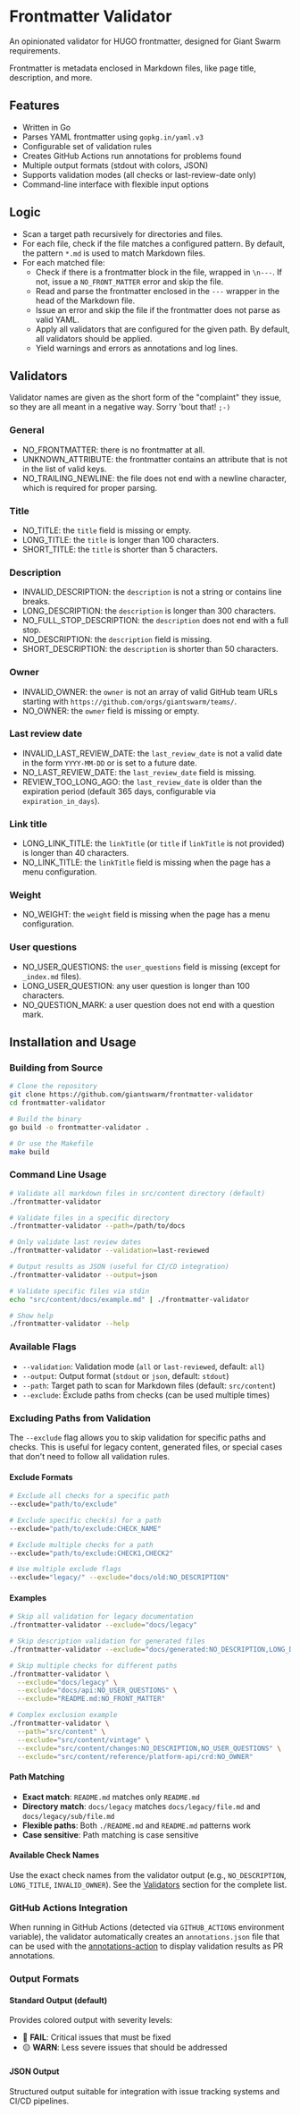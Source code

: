 # Frontmatter Validator

An opinionated validator for HUGO frontmatter, designed for Giant Swarm requirements.

Frontmatter is metadata enclosed in Markdown files, like page title, description, and more.

## Features

- Written in Go
- Parses YAML frontmatter using `gopkg.in/yaml.v3`
- Configurable set of validation rules
- Creates GitHub Actions run annotations for problems found
- Multiple output formats (stdout with colors, JSON)
- Supports validation modes (all checks or last-review-date only)
- Command-line interface with flexible input options

## Logic

- Scan a target path recursively for directories and files.
- For each file, check if the file matches a configured pattern. By default, the pattern `*.md` is used to match Markdown files.
- For each matched file:
  - Check if there is a frontmatter block in the file, wrapped in `\n---`. If not, issue a `NO_FRONT_MATTER` error and skip the file.
  - Read and parse the frontmatter enclosed in the `---` wrapper in the head of the Markdown file.
  - Issue an error and skip the file if the frontmatter does not parse as valid YAML.
  - Apply all validators that are configured for the given path. By default, all validators should be applied.
  - Yield warnings and errors as annotations and log lines.

## Validators

Validator names are given as the short form of the "complaint" they issue, so they are all meant in a negative way. Sorry 'bout that! `;-)`

### General

- NO_FRONTMATTER: there is no frontmatter at all.
- UNKNOWN_ATTRIBUTE: the frontmatter contains an attribute that is not in the list of valid keys.
- NO_TRAILING_NEWLINE: the file does not end with a newline character, which is required for proper parsing.

### Title

- NO_TITLE: the `title` field is missing or empty.
- LONG_TITLE: the `title` is longer than 100 characters.
- SHORT_TITLE: the `title` is shorter than 5 characters.

### Description

- INVALID_DESCRIPTION: the `description` is not a string or contains line breaks.
- LONG_DESCRIPTION: the `description` is longer than 300 characters.
- NO_FULL_STOP_DESCRIPTION: the `description` does not end with a full stop.
- NO_DESCRIPTION: the `description` field is missing.
- SHORT_DESCRIPTION: the `description` is shorter than 50 characters.

### Owner

- INVALID_OWNER: the `owner` is not an array of valid GitHub team URLs starting with `https://github.com/orgs/giantswarm/teams/`.
- NO_OWNER: the `owner` field is missing or empty.

### Last review date

- INVALID_LAST_REVIEW_DATE: the `last_review_date` is not a valid date in the form `YYYY-MM-DD` or is set to a future date.
- NO_LAST_REVIEW_DATE: the `last_review_date` field is missing.
- REVIEW_TOO_LONG_AGO: the `last_review_date` is older than the expiration period (default 365 days, configurable via `expiration_in_days`).

### Link title

- LONG_LINK_TITLE: the `linkTitle` (or `title` if `linkTitle` is not provided) is longer than 40 characters.
- NO_LINK_TITLE: the `linkTitle` field is missing when the page has a menu configuration.

### Weight

- NO_WEIGHT: the `weight` field is missing when the page has a menu configuration.

### User questions

- NO_USER_QUESTIONS: the `user_questions` field is missing (except for `_index.md` files).
- LONG_USER_QUESTION: any user question is longer than 100 characters.
- NO_QUESTION_MARK: a user question does not end with a question mark.

## Installation and Usage

### Building from Source

```bash
# Clone the repository
git clone https://github.com/giantswarm/frontmatter-validator
cd frontmatter-validator

# Build the binary
go build -o frontmatter-validator .

# Or use the Makefile
make build
```

### Command Line Usage

```bash
# Validate all markdown files in src/content directory (default)
./frontmatter-validator

# Validate files in a specific directory
./frontmatter-validator --path=/path/to/docs

# Only validate last review dates
./frontmatter-validator --validation=last-reviewed

# Output results as JSON (useful for CI/CD integration)
./frontmatter-validator --output=json

# Validate specific files via stdin
echo "src/content/docs/example.md" | ./frontmatter-validator

# Show help
./frontmatter-validator --help
```

### Available Flags

- `--validation`: Validation mode (`all` or `last-reviewed`, default: `all`)
- `--output`: Output format (`stdout` or `json`, default: `stdout`)
- `--path`: Target path to scan for Markdown files (default: `src/content`)
- `--exclude`: Exclude paths from checks (can be used multiple times)

### Excluding Paths from Validation

The `--exclude` flag allows you to skip validation for specific paths and checks. This is useful for legacy content, generated files, or special cases that don't need to follow all validation rules.

#### Exclude Formats

```bash
# Exclude all checks for a specific path
--exclude="path/to/exclude"

# Exclude specific check(s) for a path
--exclude="path/to/exclude:CHECK_NAME"

# Exclude multiple checks for a path
--exclude="path/to/exclude:CHECK1,CHECK2"

# Use multiple exclude flags
--exclude="legacy/" --exclude="docs/old:NO_DESCRIPTION"
```

#### Examples

```bash
# Skip all validation for legacy documentation
./frontmatter-validator --exclude="docs/legacy"

# Skip description validation for generated files
./frontmatter-validator --exclude="docs/generated:NO_DESCRIPTION,LONG_DESCRIPTION"

# Skip multiple checks for different paths
./frontmatter-validator \
  --exclude="docs/legacy" \
  --exclude="docs/api:NO_USER_QUESTIONS" \
  --exclude="README.md:NO_FRONT_MATTER"

# Complex exclusion example
./frontmatter-validator \
  --path="src/content" \
  --exclude="src/content/vintage" \
  --exclude="src/content/changes:NO_DESCRIPTION,NO_USER_QUESTIONS" \
  --exclude="src/content/reference/platform-api/crd:NO_OWNER"
```

#### Path Matching

- **Exact match**: `README.md` matches only `README.md`
- **Directory match**: `docs/legacy` matches `docs/legacy/file.md` and `docs/legacy/sub/file.md`
- **Flexible paths**: Both `./README.md` and `README.md` patterns work
- **Case sensitive**: Path matching is case sensitive

#### Available Check Names

Use the exact check names from the validator output (e.g., `NO_DESCRIPTION`, `LONG_TITLE`, `INVALID_OWNER`). See the [Validators](#validators) section for the complete list.

### GitHub Actions Integration

When running in GitHub Actions (detected via `GITHUB_ACTIONS` environment variable), the validator automatically creates an `annotations.json` file that can be used with the [annotations-action](https://github.com/yuzutech/annotations-action) to display validation results as PR annotations.

### Output Formats

#### Standard Output (default)
Provides colored output with severity levels:
- 🔴 **FAIL**: Critical issues that must be fixed
- 🟡 **WARN**: Less severe issues that should be addressed

#### JSON Output

Structured output suitable for integration with issue tracking systems and CI/CD pipelines.
